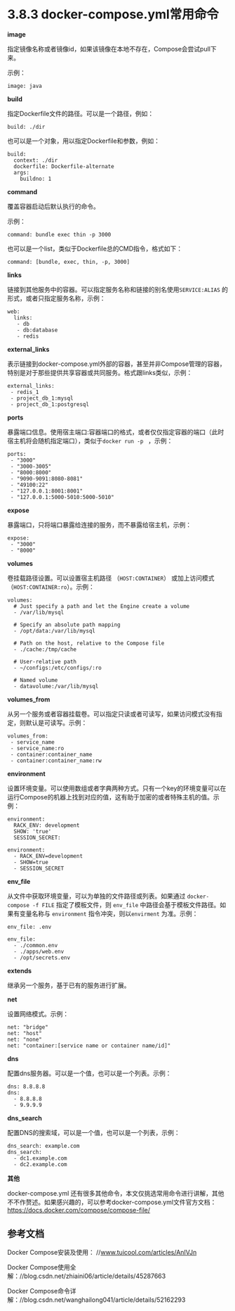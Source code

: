 # 3.8.3 docker-compose.yml常用命令



 **image**

指定镜像名称或者镜像id，如果该镜像在本地不存在，Compose会尝试pull下来。

示例：

```
image: java
```



**build**

指定Dockerfile文件的路径。可以是一个路径，例如：

```
build: ./dir
```

也可以是一个对象，用以指定Dockerfile和参数，例如：

```
build:
  context: ./dir
  dockerfile: Dockerfile-alternate
  args:
    buildno: 1
```



**command**

覆盖容器启动后默认执行的命令。

示例：

```
command: bundle exec thin -p 3000
```

也可以是一个list，类似于Dockerfile总的CMD指令，格式如下：

```
command: [bundle, exec, thin, -p, 3000]
```



**links**

链接到其他服务中的容器。可以指定服务名称和链接的别名使用`SERVICE:ALIAS` 的形式，或者只指定服务名称，示例：

```
web:
  links:
   - db
   - db:database
   - redis
```



**external_links**

表示链接到docker-compose.yml外部的容器，甚至并非Compose管理的容器，特别是对于那些提供共享容器或共同服务。格式跟links类似，示例：

```
external_links:
 - redis_1
 - project_db_1:mysql
 - project_db_1:postgresql
```



**ports**

暴露端口信息。使用宿主端口:容器端口的格式，或者仅仅指定容器的端口（此时宿主机将会随机指定端口），类似于`docker run -p ` ，示例：

```
ports:
 - "3000"
 - "3000-3005"
 - "8000:8000"
 - "9090-9091:8080-8081"
 - "49100:22"
 - "127.0.0.1:8001:8001"
 - "127.0.0.1:5000-5010:5000-5010"
```



**expose**

暴露端口，只将端口暴露给连接的服务，而不暴露给宿主机，示例：

```
expose:
 - "3000"
 - "8000"
```



**volumes**

卷挂载路径设置。可以设置宿主机路径 （`HOST:CONTAINER`） 或加上访问模式 （`HOST:CONTAINER:ro`）。示例：

```
volumes:
  # Just specify a path and let the Engine create a volume
  - /var/lib/mysql

  # Specify an absolute path mapping
  - /opt/data:/var/lib/mysql

  # Path on the host, relative to the Compose file
  - ./cache:/tmp/cache

  # User-relative path
  - ~/configs:/etc/configs/:ro

  # Named volume
  - datavolume:/var/lib/mysql
```



**volumes_from**

从另一个服务或者容器挂载卷。可以指定只读或者可读写，如果访问模式没有指定，则默认是可读写。示例：

```
volumes_from:
 - service_name
 - service_name:ro
 - container:container_name
 - container:container_name:rw
```



**environment**

设置环境变量。可以使用数组或者字典两种方式。只有一个key的环境变量可以在运行Compose的机器上找到对应的值，这有助于加密的或者特殊主机的值。示例：

```
environment:
  RACK_ENV: development
  SHOW: 'true'
  SESSION_SECRET:

environment:
  - RACK_ENV=development
  - SHOW=true
  - SESSION_SECRET
```



**env_file**

从文件中获取环境变量，可以为单独的文件路径或列表。如果通过 `docker-compose -f FILE` 指定了模板文件，则 `env_file` 中路径会基于模板文件路径。如果有变量名称与 `environment` 指令冲突，则以`envirment` 为准。示例：

```
env_file: .env

env_file:
  - ./common.env
  - ./apps/web.env
  - /opt/secrets.env
```



**extends**

继承另一个服务，基于已有的服务进行扩展。



**net**

设置网络模式。示例：

```
net: "bridge"
net: "host"
net: "none"
net: "container:[service name or container name/id]"
```



**dns**

配置dns服务器。可以是一个值，也可以是一个列表。示例：

```
dns: 8.8.8.8
dns:
  - 8.8.8.8
  - 9.9.9.9
```



**dns_search**

配置DNS的搜索域，可以是一个值，也可以是一个列表，示例：

```
dns_search: example.com
dns_search:
  - dc1.example.com
  - dc2.example.com
```



**其他**

docker-compose.yml 还有很多其他命令，本文仅挑选常用命令进行讲解，其他不不作赘述。如果感兴趣的，可以参考docker-compose.yml文件官方文档：https://docs.docker.com/compose/compose-file/





## 参考文档

Docker Compose安装及使用： //www.tuicool.com/articles/AnIVJn

Docker Compose使用全解：//blog.csdn.net/zhiaini06/article/details/45287663

Docker Compose命令详解：//blog.csdn.net/wanghailong041/article/details/52162293